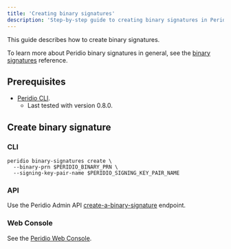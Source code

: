 ```yaml
---
title: 'Creating binary signatures'
description: 'Step-by-step guide to creating binary signatures in Peridio Core for cryptographic verification and secure device deployment with CLI instructions.'
---
```


This guide describes how to create binary signatures.

To learn more about Peridio binary signatures in general, see the [binary signatures](/peridio-core/reference/binary-management/binary-signatures) reference.

## Prerequisites

- [Peridio CLI](https://github.com/peridio/morel/releases).
  - Last tested with version 0.8.0.

## Create binary signature

### CLI

```console
peridio binary-signatures create \
  --binary-prn $PERIDIO_BINARY_PRN \
  --signing-key-pair-name $PERIDIO_SIGNING_KEY_PAIR_NAME
```

### API

Use the Peridio Admin API [create-a-binary-signature](/peridio-core/tools/admin-api#binary-signatures/operation/create-a-binary-signature) endpoint.

### Web Console

See the [Peridio Web Console](https://console.peridio.com).
